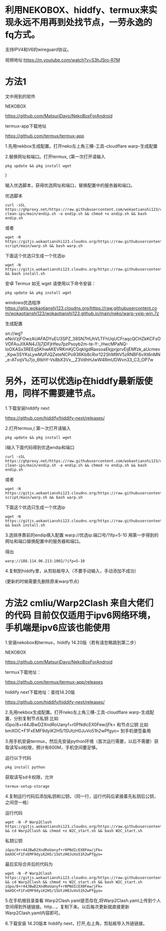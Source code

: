 # 利用NEKOBOX、hiddfy、termux来实现永远不用再到处找节点，一劳永逸的fq方式。 

支持IPV4和V6的wireguard协议。 




视频地址:https://m.youtube.com/watch?v=S3hJSro-R7M


# 方法1

文中用到的软件 

NEKOBOX 

https://github.com/MatsuriDayo/NekoBoxForAndroid

termux-app下载地址
 
https://github.com/termux/termux-app 

1.先用nekbox生成配置。打开neko左上角三横-工具-cloudflare warp-生成配置

2.替换网址和端口。打开termux,
(第一次打开请输入
``` 
pkg update && pkg install wget 
``` 
)

输入优选脚本，获得优选网址和端口，替换配置中的服务器和端口。



优选脚本
``` 
curl -sSL https://ghproxy.net/https://raw.githubusercontent.com/wokaotianshi123/cf-clean-ips/main/endip.sh -o endip.sh && chmod +x endip.sh && bash endip.sh
```
或者
``` 
wget -N https://gitjs.wokaotianshi123.cloudns.org/https://raw.githubusercontent.com/wokaotianshi123/warp-script/main/warp.sh && bash warp.sh 
```
下面这个优选只生成一个优选ip
``` 
wget -N https://gitjs.wokaotianshi123.cloudns.org/https://raw.githubusercontent.com/wokaotianshi123/warp/main/endip/install.sh && bash install.sh

``` 
安卓 Termux 如无 wget 请使用以下命令安装：
``` 
pkg update && pkg install wget
``` 

windows优选程序 https://gitjs.wokaotianshi123.cloudns.org/https://raw.githubusercontent.com/wokaotianshi123/wokaotianshi123.github.io/main/neko/warp-yxip-win.7z

生成配置

sn://wg?eNoVzjFOwzAUAFADYuEU3SPZ_38SN7HUhVLTFhUqUCFraqcQCHZkKCFsOVDFAuJIXAN4J3j7jDFjHfeu7pzPsoyb2m-te-Y-_HwcMPaNQ-IoOXASx3REEqSKhwAKEVRKmKjCGqkIgdRaxsoaEkjprjprvEijEMfzk_aUcmev_Kpw3SYKsLywMzPJQZeteNCPo936Kb8cRxr122ShM9tV5zRNBF6vXt6nMN_e-ATvqV1u7jo_6tkhY-Vs8bX3Vx__Z3VdhHJwW4RmUDWvn33_C3_OP7w


# 另外，还可以优选ip在hiddfy最新版使用，同样不需要建节点。

1.下载安装hiddify next

https://github.com/hiddify/hiddify-next/releases/


2.打开termux,(
第一次打开请输入
```
pkg update && pkg install wget 
```
)输入下面代码得到优选endip和端口
``` 
curl -sSL https://ghproxy.net/https://raw.githubusercontent.com/wokaotianshi123/cf-clean-ips/main/endip.sh -o endip.sh && chmod +x endip.sh && bash endip.sh
```
或者
``` 
wget -N https://gitjs.wokaotianshi123.cloudns.org/https://raw.githubusercontent.com/wokaotianshi123/warp-script/main/warp.sh && bash warp.sh 
```
下面这个优选只生成一个优选ip
``` 
wget -N https://gitjs.wokaotianshi123.cloudns.org/https://raw.githubusercontent.com/wokaotianshi123/warp/main/endip/install.sh && bash install.sh

``` 
3.选排序靠前的endip填入配置 warp://优选ip:端口号/?ifp=5-10 用第一步得到的网址和端口替换配置中的服务器和端口。

得出
```
warp://188.114.96.213:1002/?ifp=5-10
```

4.复制到hiddfy里，从剪贴板导入（不要手动输入，手动添加不成功）

(更新的时候需要先删除原来warp节点)



# 方法2 cmliu/Warp2Clash 来自大佬们的代码 目前仅仅适用于ipv6网络环境，手机端是ipv6应该也能使用

1.安装nekobox和termux，hiddfy 14.20版（若有请忽略跳到第二步）

NEKOBOX 
 
https://github.com/MatsuriDayo/NekoBoxForAndroid

termux下载地址：

https://github.com/termux/termux-app/releases

hiddify next下载地址：查找14.20版

https://github.com/hiddify/hiddify-next/releases/


2.先用nekbox生成配置。打开neko左上角三横-工具-cloudflare warp-生成配置，分别复制节点私钥 比如iGpo/8+r44JBwD2XndRoUanyf+r0PNdIcEX0Few/jFk= 和节点公钥 比如 bmXOC+F1FxEMF9dyiK2H5/1SUtzH0JuVo51h2wPfgyo= 到手机便签备用

3.用手机安装termux，然后先安装python环境（首次运行需要，以后不需要）获取读写sd权限，预计有600M，手机空间要足够。

运行以下代码
``` 
pkg install python
```
获取读写sd卡权限，允许
``` 
termux-setup-storage
``` 
4.复制运行代码后添加私钥和公钥，（同一行，运行代码后紧接着先私钥后公钥，之间空一格）

运行代码

``` 
wget -N -P Warp2Clash https://gitjs.wokaotianshi123.cloudns.org/https://raw.githubusercontent.com/wokaotianshi123/Warp2Clash/main/W2C_start.sh && cd Warp2Clash && chmod +x W2C_start.sh && bash W2C_start.sh  
``` 
私钥公钥
``` 
iGpo/8+r44JBwD2XndRoUanyf+r0PNdIcEX0Few/jFk= bmXOC+F1FxEMF9dyiK2H5/1SUtzH0JuVo51h2wPfgyo=
``` 

最后实际合并后的代码为
``` 
wget -N -P Warp2Clash https://gitjs.wokaotianshi123.cloudns.org/https://raw.githubusercontent.com/wokaotianshi123/Warp2Clash/main/W2C_start.sh && cd Warp2Clash && chmod +x W2C_start.sh && bash W2C_start.sh iGpo/8+r44JBwD2XndRoUanyf+r0PNdIcEX0Few/jFk= bmXOC+F1FxEMF9dyiK2H5/1SUtzH0JuVo51h2wPfgyo=
``` 

5.在手机根目录查看 Warp2Clash.yaml是否存在,将Warp2Clash.yaml上传到个人空间得到外链链接。http...，复制下来。以后每次更新就直接更新Warp2Clash.yaml内容即可。

6.下载安装 14.20版本 hiddify next，打开,右上角，剪贴板导入外链链接。
